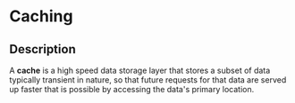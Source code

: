 # Caching
## Description
A <b>cache</b> is a high speed data storage layer that stores a subset of data typically transient in nature, so that future requests for that data are served up faster that is possible by accessing the data's primary location.